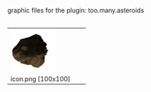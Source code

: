 graphic files for the plugin: too.many.asteroids<br>
<br>
<table>
	<tr valign="bottom">
		<td><a href="https://github.com/zuckung/endless-sky-plugins/blob/main/myplugins/too.many.asteroids/icon.png"><img src="https://raw.githubusercontent.com/zuckung/endless-sky-plugins/refs/heads/main/myplugins/too.many.asteroids/icon.png" width="100" height="100"></a><br>
		icon.png [100x100]</td>
		<td></td>
		<td></td>
	</tr>
</table>
